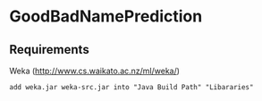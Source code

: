 # GoodBadNamePrediction
## Requirements
  Weka (http://www.cs.waikato.ac.nz/ml/weka/)
    
    add weka.jar weka-src.jar into "Java Build Path" "Libararies" 
  
